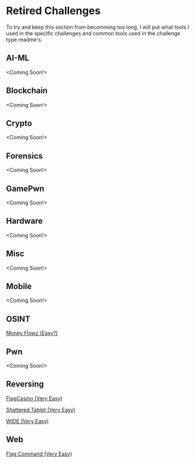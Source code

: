 # Retired Challenges
To try and keep this section from becomming too long, I will put what tools I used in the specific challenges and common tools used in the challenge type readme's.

## AI-ML
 <Coming Soon!>
## Blockchain
 <Coming Soon!>
## Crypto
 <Coming Soon!>
## Forensics
 <Coming Soon!>
## GamePwn
 <Coming Soon!>
## Hardware
 <Coming Soon!>
## Misc
 <Coming Soon!>
## Mobile
 <Coming Soon!>
## OSINT
[Money Flowz (Easy?)](https://github.com/Welshie-Sec/HackTheBox/blob/master/Retired%20Challenges/OSINT/Money%20Flowz/Money%20Flowz.md)
## Pwn
 <Coming Soon!>
## Reversing
[FlagCasino (Very Easy)](https://github.com/Welshie-Sec/HackTheBox/blob/master/Retired%20Challenges/Reversing/FlagCasino/FlagCasino.md)

[Shattered Tablet (Very Easy)](https://github.com/Welshie-Sec/HackTheBox/blob/master/Retired%20Challenges/Reversing/Shattered%20Tablet/Shattered%20Tablet.md)

[WIDE (Very Easy)](https://github.com/Welshie-Sec/HackTheBox/blob/master/Retired%20Challenges/Reversing/WIDE/WIDE.md)
## Web
[Flag Command (Very Easy)](https://github.com/Welshie-Sec/HackTheBox/blob/master/Retired%20Challenges/WEB/FlagCommand/Flag%20Command.md)
